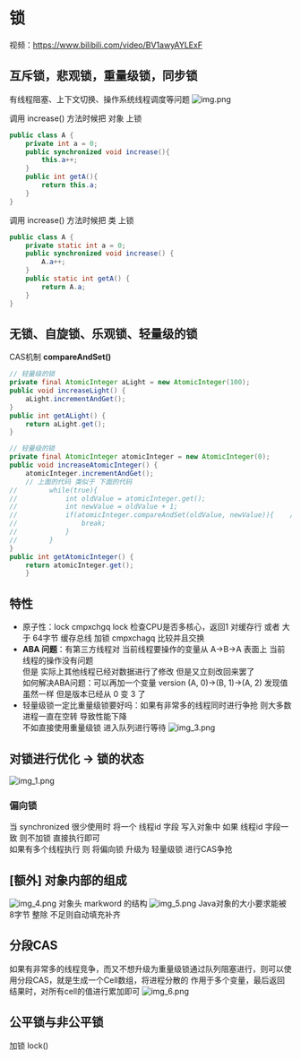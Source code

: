 # 锁
视频：https://www.bilibili.com/video/BV1awyAYLExF 
## 互斥锁，悲观锁，重量级锁，同步锁
有线程阻塞、上下文切换、操作系统线程调度等问题
![img.png](img.png)

调用 increase() 方法时候把 对象 上锁
```java
public class A {
    private int a = 0;
    public synchronized void increase(){
        this.a++;
    }
    public int getA(){
        return this.a;
    }
}
```
调用 increase() 方法时候把 类 上锁
```java
public class A {
    private static int a = 0;
    public synchronized void increase() {
        A.a++;
    }
    public static int getA() {
        return A.a;
    }
}
```

## 无锁、自旋锁、乐观锁、轻量级的锁 
CAS机制 **compareAndSet()**
```java
// 轻量级的锁
private final AtomicInteger aLight = new AtomicInteger(100);
public void increaseLight() {
    aLight.incrementAndGet();
}
public int getALight() {
    return aLight.get();
}
```
```java
// 轻量级的锁
private final AtomicInteger atomicInteger = new AtomicInteger(0);
public void increaseAtomicInteger() {
    atomicInteger.incrementAndGet();
    // 上面的代码 类似于 下面的代码
//        while(true){
//            int oldValue = atomicInteger.get();
//            int newValue = oldValue + 1;
//            if(atomicInteger.compareAndSet(oldValue, newValue)){    // CAS
//                break;
//            }
//        }
}
public int getAtomicInteger() {
    return atomicInteger.get();
    }
```
## 特性
- 原子性：lock cmpxchgq
lock 检查CPU是否多核心，返回1 对缓存行 或者 大于 64字节 缓存总线 加锁 
cmpxchagq 比较并且交换
- **ABA 问题**：有第三方线程对 当前线程要操作的变量从 A->B->A 表面上 当前线程的操作没有问题\
但是 实际上其他线程已经对数据进行了修改 但是又立刻改回来罢了 \
如何解决ABA问题：可以再加一个变量 version (A, 0)->(B, 1)->(A, 2) 发现值虽然一样 
但是版本已经从 0 变 3 了
- 轻量级锁一定比重量级锁要好吗：如果有非常多的线程同时进行争抢 则大多数进程一直在空转 导致性能下降\
不如直接使用重量级锁 进入队列进行等待
![img_3.png](img_3.png)


## 对锁进行优化 -> 锁的状态
![img_1.png](img_1.png)
### 偏向锁
当 synchronized 很少使用时 将一个 线程id 字段 写入对象中 如果 线程id 字段一致 则不加锁 直接执行即可\
如果有多个线程执行 则 将偏向锁 升级为 轻量级锁 进行CAS争抢

## [额外] 对象内部的组成
![img_4.png](img_4.png)
对象头 markword 的结构
![img_5.png](img_5.png)
Java对象的大小要求能被 8字节 整除  不足则自动填充补齐


## 分段CAS
如果有非常多的线程竞争，而又不想升级为重量级锁通过队列阻塞进行，则可以使用分段CAS，就是生成一个Cell数组，将进程分散的
作用于多个变量，最后返回结果时，对所有cell的值进行累加即可
![img_6.png](img_6.png)

## 公平锁与非公平锁
加锁 lock()

